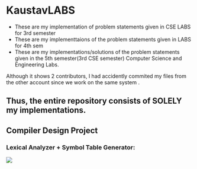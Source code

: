 # KaustavLABS

- These are my implementation of problem statements given in CSE LABS for 3rd semester
- These are my implementtaions of the problem statements given in LABS for 4th sem
- These are my implementations/solutions of the problem statements given in the 5th semester(3rd CSE semester) Computer Science and Engineering Labs.

Although it shows 2 contributors, I had accidently commited my files from the other account since we work on the same system .

## Thus, the entire repository consists of SOLELY my implementations.


## Compiler Design Project

### Lexical Analyzer + Symbol Table Generator:
<img src="./Sem05-Compiler-Design-LAB/LAB 04/lab04_symbol_table_lexical_analyser_complete_output.gif"/>
